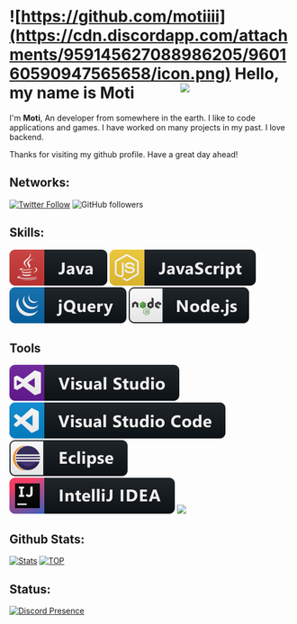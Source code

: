 # ![https://github.com/motiiii](https://cdn.discordapp.com/attachments/959145627088986205/960160590947565658/icon.png) Hello, my name is Moti <img align="right" src="https://media.istockphoto.com/vectors/vector-realistic-illustration-of-a-haunting-forest-with-grass-under-a-vector-id843935754?k=20&m=843935754&s=170667a&w=0&h=ZTGu1-C9C_eg1VHHkp0dmFrJYrfvKAeKnV0wpJuNCUk=" width="200" />

I'm **Moti**, An developer from somewhere in the earth. I like to code applications and games. I have worked on many projects in my past. I love backend.

Thanks for visiting my github profile. Have a great day ahead!

## Networks:
[![Twitter Follow](https://img.shields.io/twitter/follow/mootii_?style=social)](https://twitter.com/mootii_)
![GitHub followers](https://img.shields.io/github/followers/motiiii?logo=Github&style=social)

## Skills: 
 <p align="left">
      <img src="https://github.com/MikeCodesDotNET/ColoredBadges/blob/master/svg/dev/languages/java.svg" />
      <img src="https://github.com/MikeCodesDotNET/ColoredBadges/blob/master/svg/dev/languages/js.svg" />
      <img src="https://github.com/MikeCodesDotNET/ColoredBadges/blob/master/svg/dev/frameworks/jquery.svg" />
      <img src="https://github.com/MikeCodesDotNET/ColoredBadges/blob/master/svg/dev/frameworks/nodejs.svg" />
   </p>

## Tools
   <p align="left">
      <img src="https://github.com/MikeCodesDotNET/ColoredBadges/blob/master/svg/dev/tools/visualstudio.svg" />
      <img src="https://github.com/MikeCodesDotNET/ColoredBadges/blob/master/svg/dev/tools/visualstudio_code.svg" />
      <img src="https://github.com/MikeCodesDotNET/ColoredBadges/blob/master/svg/dev/tools/eclipse.svg" />
      <img src="https://github.com/MikeCodesDotNET/ColoredBadges/blob/master/svg/dev/tools/jetbrains_intellij.svg" />
      <img src="https://raw.githubusercontent.com/motiiii/motiiii/master/typescript.svg" />
   </p>

## Github Stats: 
[![Stats](https://github-readme-stats.vercel.app/api?username=motiiii&count_private=true&include_all_commits=true&show_icons=truecount_private=true&layout=compact&theme=dark&hide_border=true&bg_color=1a1c1f&border_radius=10&custom_title=Estad%C3%ADsticas)](https://github.com/motiiii)
[![TOP](https://github-readme-stats.vercel.app/api/top-langs/?username=motiiii&langs_count=10&include_all_commits=true&show_icons=truecount_private=true&layout=compact&theme=dark&hide_border=true&bg_color=1a1c1f&border_radius=10&custom_title=Lenguajes%20m%C3%A1s%20usados)](https://github.com/motiiii)

## Status:
[![Discord Presence](https://lanyard.cnrad.dev/api/802519915851546645
                            )](https://discord.com/users/802519915851546645)  
   
   
   
